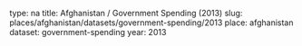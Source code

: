 type: na
title: Afghanistan / Government Spending (2013)
slug: places/afghanistan/datasets/government-spending/2013
place: afghanistan
dataset: government-spending
year: 2013
